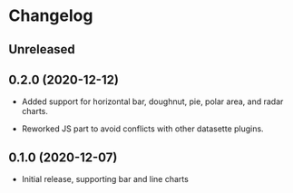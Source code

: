 # Changelog

## Unreleased

## 0.2.0 (2020-12-12)

- Added support for horizontal bar, doughnut, pie, polar area, and radar charts.

- Reworked JS part to avoid conflicts with other datasette plugins.

## 0.1.0 (2020-12-07)

- Initial release, supporting bar and line charts
